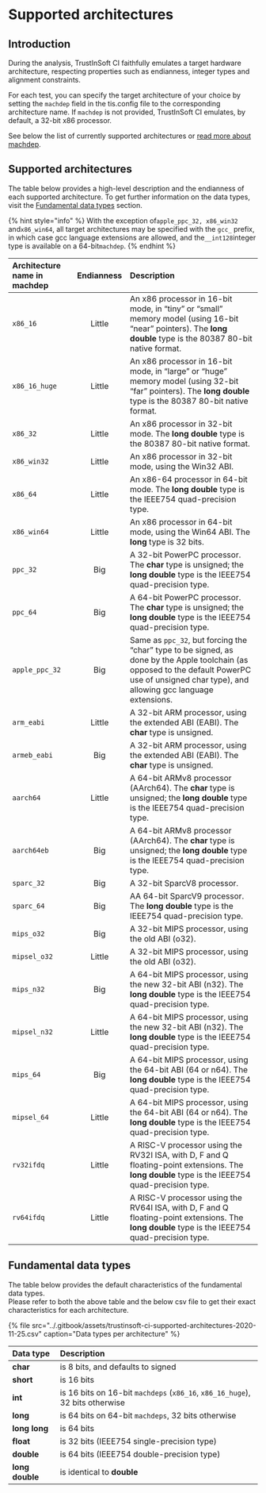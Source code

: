 # Supported architectures

## Introduction

During the analysis, TrustInSoft CI faithfully emulates a target hardware architecture, respecting properties such as endianness, integer types and alignment constraints.

For each test, you can specify the target architecture of your choice by setting the `machdep` field in the tis.config file to the corresponding architecture name. If `machdep` is not provided, TrustInSoft CI emulates, by default, a 32-bit x86 processor.

See below the list of currently supported architectures or [read more about machdep](configuration-file.md#machdep).

## Supported architectures <a id="list"></a>

The table below provides a high-level description and the endianness of each supported architecture. To get further information on the data types, visit the [Fundamental data types](supported-architectures.md#fundamental-data-types) section.

{% hint style="info" %}
With the exception of`apple_ppc_32, x86_win32` and`x86_win64`, all target architectures may be specified with the `gcc_` prefix, in which case gcc language extensions are allowed, and the`__int128`integer type is available on a 64-bit`machdep`.
{% endhint %}

| Architecture name in machdep | Endianness | Description |
| :--- | :---: | :--- |
| `x86_16` | Little | An x86 processor in 16-bit mode, in “tiny” or “small” memory model \(using 16-bit “near” pointers\). The **long double** type is the 80387 80-bit native format. |
| `x86_16_huge` | Little | An x86 processor in 16-bit mode, in “large” or “huge” memory model \(using 32-bit “far” pointers\). The **long double** type is the 80387 80-bit native format. |
| `x86_32` | Little | An x86 processor in 32-bit mode. The **long double** type is the 80387 80-bit native format. |
| `x86_win32` | Little | An x86 processor in 32-bit mode, using the Win32 ABI. |
| `x86_64` | Little | An x86-64 processor in 64-bit mode. The **long double** type is the IEEE754 quad-precision type. |
| `x86_win64` | Little | An x86 processor in 64-bit mode, using the Win64 ABI. The **long** type is 32 bits. |
| `ppc_32` | Big | A 32-bit PowerPC processor. The **char** type is unsigned; the **long double** type is the IEEE754 quad-precision type. |
| `ppc_64` | Big | A 64-bit PowerPC processor. The **char** type is unsigned; the **long double** type is the IEEE754 quad-precision type. |
| `apple_ppc_32` | Big | Same as `ppc_32`, but forcing the “char” type to be signed, as done by the Apple toolchain \(as opposed to the default PowerPC use of unsigned char type\), and allowing gcc language extensions. |
| `arm_eabi` | Little | A 32-bit ARM processor, using the extended ABI \(EABI\). The **char** type is unsigned. |
| `armeb_eabi` | Big | A 32-bit ARM processor, using the extended ABI \(EABI\). The **char** type is unsigned. |
| `aarch64` | Little | A 64-bit ARMv8 processor \(AArch64\). The **char** type is unsigned; the **long double** type is the IEEE754 quad-precision type. |
| `aarch64eb` | Big | A 64-bit ARMv8 processor \(AArch64\). The **char** type is unsigned; the **long double** type is the IEEE754 quad-precision type. |
| `sparc_32` | Big | A 32-bit SparcV8 processor. |
| `sparc_64` | Big | AA 64-bit SparcV9 processor. The **long double** type is the IEEE754 quad-precision type. |
| `mips_o32` | Big | A 32-bit MIPS processor, using the old ABI \(o32\). |
| `mipsel_o32` | Little | A 32-bit MIPS processor, using the old ABI \(o32\). |
| `mips_n32` | Big | A 64-bit MIPS processor, using the new 32-bit ABI \(n32\). The **long double** type is the IEEE754 quad-precision type. |
| `mipsel_n32` | Little | A 64-bit MIPS processor, using the new 32-bit ABI \(n32\). The **long double** type is the IEEE754 quad-precision type. |
| `mips_64` | Big | A 64-bit MIPS processor, using the 64-bit ABI \(64 or n64\). The **long double** type is the IEEE754 quad-precision type. |
| `mipsel_64` | Little | A 64-bit MIPS processor, using the 64-bit ABI \(64 or n64\). The **long double** type is the IEEE754 quad-precision type. |
| `rv32ifdq` | Little | A RISC-V processor using the RV32I ISA, with D, F and Q floating-point extensions. The **long double** type is the IEEE754 quad-precision type. |
| `rv64ifdq` | Little | A RISC-V processor using the RV64I ISA, with D, F and Q floating-point extensions. The **long double** type is the IEEE754 quad-precision type. |

## Fundamental data types

The table below provides the default characteristics of the fundamental data types.   
Please refer to both the above table and the below csv file to get their exact characteristics for each architecture.

{% file src="../.gitbook/assets/trustinsoft-ci-supported-architectures-2020-11-25.csv" caption="Data types per architecture" %}

| Data type | Description |
| :--- | :--- |
| **char** | is 8 bits, and defaults to signed |
| **short** | is 16 bits |
| **int** | is 16 bits on 16-bit `machdeps` \(`x86_16`, `x86_16_huge`\), 32 bits otherwise |
| **long** | is 64 bits on 64-bit `machdeps`, 32 bits otherwise |
| **long long** | is 64 bits |
| **float** | is 32 bits \(IEEE754 single-precision type\) |
| **double** | is 64 bits \(IEEE754 double-precision type\) |
| **long double** | is identical to **double** |

